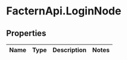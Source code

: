# FacternApi.LoginNode

## Properties
Name | Type | Description | Notes
------------ | ------------- | ------------- | -------------


